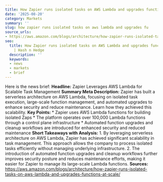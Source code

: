 ```yaml
---
title: How Zapier runs isolated tasks on AWS Lambda and upgrades functions at scale
date: '2025-08-20'
category: Markets
summary: ''
slug: how zapier runs isolated tasks on aws lambda and upgrades fu
source_urls:
- https://aws.amazon.com/blogs/architecture/how-zapier-runs-isolated-tasks-on-aws-lambda-and-upgrades-functions-at-scale/
seo:
  title: How Zapier runs isolated tasks on AWS Lambda and upgrades functions at scale
    | Hash n Hedge
  description: ''
  keywords:
  - news
  - markets
  - brief
---
```


Here is the news brief:  **Headline:** Zapier Leverages AWS Lambda for Scalable Task Management  **Summary Meta Description:** Zapier has built a serverless architecture on AWS Lambda, focusing on isolated task execution, large-scale function management, and automated upgrades to enhance security and reduce maintenance. Learn how they achieved this scalability.  **Key Points:**  * Zapier uses AWS Lambda functions for building isolated Zaps * The platform operates over 100,000 Lambda functions through a control plane infrastructure * Automated function upgrades and cleanup workflows are introduced for enhanced security and reduced maintenance  **Short Takeaways with Analysis:**  1. By leveraging serverless architecture on AWS Lambda, Zapier has achieved significant scalability in task management. This approach allows the company to process isolated tasks efficiently without managing underlying infrastructure. 2. The introduction of automated function upgrades and cleanup workflows further improves security posture and reduces maintenance efforts, making it easier for Zapier to manage its large-scale Lambda functions.  **Sources:** https://aws.amazon.com/blogs/architecture/how-zapier-runs-isolated-tasks-on-aws-lambda-and-upgrades-functions-at-scale/ 
